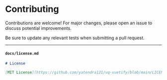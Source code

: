 # Contributing

Contributions are welcome! For major changes, please open an issue to discuss potential improvements.

Be sure to update any relevant tests when submitting a pull request.

---

#### `docs/license.md`

```markdown
# License

[MIT License](https://github.com/yatendra121/vq-vuetify/blob/main/LICENSE.md) © 2023-PRESENT [Yatendra Kushwaha](https://github.com/yatendra121)
```

